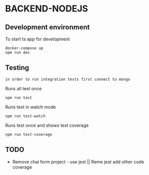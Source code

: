 # BACKEND-NODEJS

## Development environment

To start ts app for development

```
docker-compose up
npm run dev
```

## Testing

`in order to run integration tests first connect to mongo`

Runs all test once

```
npm run test
```

Runs test in watch mode

```
npm run test-watch
```

Runs test once and shows test coverage

```
npm run test-coverage
```

## TODO
- Remove chai form project - use jest || Reme jest add other code coverage
